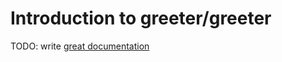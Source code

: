 # Introduction to greeter/greeter

TODO: write [great documentation](http://jacobian.org/writing/what-to-write/)
